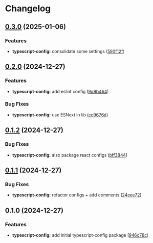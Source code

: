 # Changelog

## [0.3.0](https://github.com/fuf-stack/ts-project-setup/compare/typescript-config-v0.2.0...typescript-config-v0.3.0) (2025-01-06)


### Features

* **typescript-config:** consolidate some settings ([590f12f](https://github.com/fuf-stack/ts-project-setup/commit/590f12f491945593aa99809a393a6249d6065f43))

## [0.2.0](https://github.com/fuf-stack/ts-project-setup/compare/typescript-config-v0.1.2...typescript-config-v0.2.0) (2024-12-27)


### Features

* **typescript-config:** add eslint config ([9d8b464](https://github.com/fuf-stack/ts-project-setup/commit/9d8b464dbe48c5f5e6786036e3259df56b4ea686))


### Bug Fixes

* **typescript-config:** use ESNext in lib ([cc9676d](https://github.com/fuf-stack/ts-project-setup/commit/cc9676d6d13bfbbd15e75b292a3b2de7df56d915))

## [0.1.2](https://github.com/fuf-stack/ts-project-setup/compare/typescript-config-v0.1.1...typescript-config-v0.1.2) (2024-12-27)


### Bug Fixes

* **typescript-config:** also package react configs ([bff3844](https://github.com/fuf-stack/ts-project-setup/commit/bff38442f42682bfc88bb8ec1ae97d88a95c2d8f))

## [0.1.1](https://github.com/fuf-stack/ts-project-setup/compare/typescript-config-v0.1.0...typescript-config-v0.1.1) (2024-12-27)


### Bug Fixes

* **typescript-config:** refactor configs + add comments ([24eee72](https://github.com/fuf-stack/ts-project-setup/commit/24eee72b2a8fea9bbf3c5d48c08a5c1f23533fad))

## 0.1.0 (2024-12-27)


### Features

* **typescript-config:** add initial typescript-config package ([946c78c](https://github.com/fuf-stack/ts-project-setup/commit/946c78c78325ef332b9bce1eeae62785958668b5))
